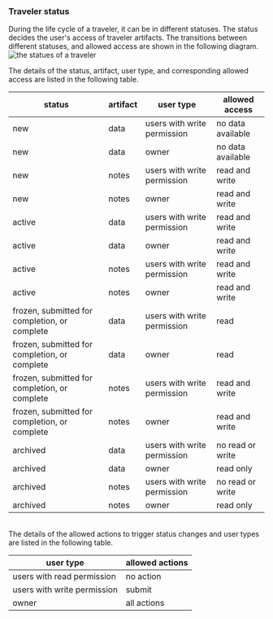 ###  Traveler status
During the life cycle of a traveler, it can be in different statuses. The status decides the user's access of traveler artifacts. The transitions between different statuses, and allowed access are shown in the following diagram. 
<img src="../images/traveler-status.png" alt="the statues of a traveler">

The details of the status, artifact, user type, and corresponding allowed access are listed in the following table. 

| status | artifact | user type | allowed access |
|---------| --------|-------- |---------|
| new | data | users with write permission | no data available
| new | data | owner | no data available
| new | notes | users with write permission | read and write
| new | notes | owner | read and write
| active | data | users with write permission | read and write
| active | data | owner | read and write
| active | notes | users with write permission | read and write
| active | notes | owner | read and write
| frozen, submitted for completion, or complete | data | users with write permission | read
| frozen, submitted for completion, or complete | data | owner | read
| frozen, submitted for completion, or complete | notes | users with write permission | read and write
| frozen, submitted for completion, or complete | notes | owner | read and write
| archived | data | users with write permission | no read or write
| archived | data | owner | read only
| archived | notes | users with write permission | no read or write
| archived | notes | owner | read only

<br/>
The details of the allowed actions to trigger status changes and user types are listed in the following table. 

| user type | allowed actions |
|---------| --------|
| users with read permission | no action
| users with write permission | submit
| owner | all actions


</br>
